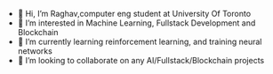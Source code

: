 - 👋 Hi, I’m Raghav,computer eng student at University Of Toronto
- 👀 I’m interested in Machine Learning, Fullstack Development and Blockchain
- 🌱 I’m currently learning reinforcement learning, and training neural networks
- 💞️ I’m looking to collaborate on any AI/Fullstack/Blockchain projects

<!---
roguecowboy/roguecowboy is a ✨ special ✨ repository because its `README.md` (this file) appears on your GitHub profile.
You can click the Preview link to take a look at your changes.
--->
